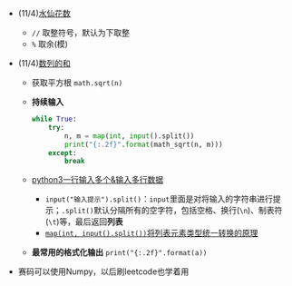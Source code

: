 - (11/4)[水仙花数]()

  - `//` 取整符号，默认为下取整
  - `%` 取余(模)

- (11/4)[数列的和 ](https://blog.csdn.net/qq_18874531/article/details/120686275)

  - 获取平方根 `math.sqrt(n)`

  - **持续输入**

    ```python
    while True:
        try:
            n, m = map(int, input().split())
            print("{:.2f}".format(math_sqrt(n, m)))
        except:
            break
    ```

  - [python3一行输入多个&输入多行数据](https://blog.csdn.net/qq_39216184/article/details/115638135)

    - `input("输入提示").split()`：`input`里面是对将输入的字符串进行提示；`.split()`默认分隔所有的空字符，包括空格、换行(`\n`)、制表符(`\t`)等，最后返回**列表**
    - [ `map(int, input().split())`将列表元素类型统一转换的原理](https://blog.csdn.net/pythondby/article/details/121905566)

  - **最常用的格式化输出** `print("{:.2f}".format(a))`

- 赛码可以使用Numpy，以后刷leetcode也学着用